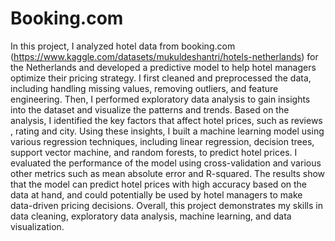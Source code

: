 # Booking.com

In this project, I analyzed hotel data from booking.com (https://www.kaggle.com/datasets/mukuldeshantri/hotels-netherlands) for the Netherlands and developed a predictive model to help hotel managers optimize their pricing strategy. I first cleaned and preprocessed the data, including handling missing values, removing outliers, and feature engineering. Then, I performed exploratory data analysis to gain insights into the dataset and visualize the patterns and trends. Based on the analysis, I identified the key factors that affect hotel prices, such as reviews , rating and city. Using these insights, I built a machine learning model using various regression techniques, including linear regression, decision trees, support vector machine, and random forests, to predict hotel prices. I evaluated the performance of the model using cross-validation and various other metrics such as mean absolute error and R-squared. The results show that the model can predict hotel prices with high accuracy based on the data at hand, and could potentially be used by hotel managers to make data-driven pricing decisions. Overall, this project demonstrates my skills in data cleaning, exploratory data analysis, machine learning, and data visualization.
